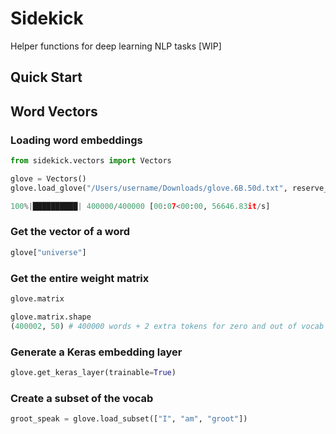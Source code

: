 # Sidekick
Helper functions for deep learning NLP tasks [WIP]

## Quick Start
## Word Vectors
### Loading word embeddings
```python
from sidekick.vectors import Vectors

glove = Vectors()
glove.load_glove("/Users/username/Downloads/glove.6B.50d.txt", reserve_zero=True, reserve_oov_token=True)

100%|██████████| 400000/400000 [00:07<00:00, 56646.83it/s]
```
### Get the vector of a word
```python
glove["universe"]
```

### Get the entire weight matrix
```python
glove.matrix
```

```python
glove.matrix.shape
(400002, 50) # 400000 words + 2 extra tokens for zero and out of vocab words
```

### Generate a Keras embedding layer
```python
glove.get_keras_layer(trainable=True)
```

### Create a subset of the vocab
```python
groot_speak = glove.load_subset(["I", "am", "groot"])
```

